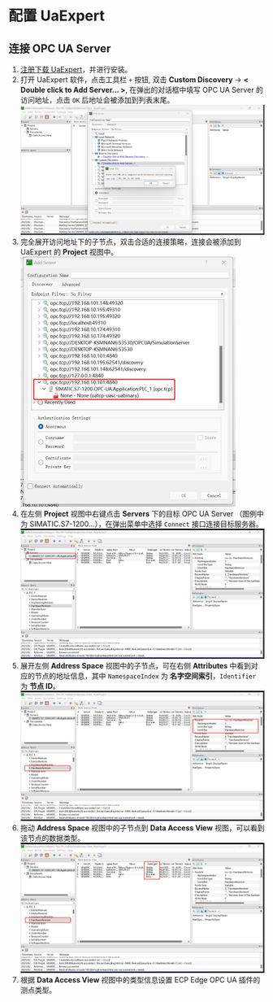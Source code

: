# 配置 UaExpert

## 连接 OPC UA Server

1. [注册下载 UaExpert](https://www.unified-automation.com/downloads.html)，并进行安装。
2. 打开 UaExpert 软件，点击工具栏 `+` 按钮, 双击 **Custom Discovery** -> **< Double click to Add Server... >**, 在弹出的对话框中填写 OPC UA Server 的访问地址，点击 `OK` 后地址会被添加到列表末尾。
    <img src="./assets/uaexpert1.jpg" alt="uaexpert1" style="zoom:50%;" />
3. 完全展开访问地址下的子节点，双击合适的连接策略，连接会被添加到 UaExpert 的 **Project** 视图中。
    <img src="./assets/uaexpert2.jpg" alt="uaexpert2" style="zoom:50%;" />
4. 在左侧 **Project** 视图中右键点击 **Servers** 下的目标 OPC UA Server （图例中为 SIMATIC.S7-1200...），在弹出菜单中选择 `Connect` 接口连接目标服务器。
    ![uaexpert3](./assets/uaexpert3.jpg)
5. 展开左侧 **Address Space** 视图中的子节点，可在右侧 **Attributes** 中看到对应的节点的地址信息，其中 `NamespaceIndex` 为 **名字空间索引**，`Identifier` 为 **节点 ID**。
    ![uaexpert4](./assets/uaexpert4.jpg)
6. 拖动 **Address Space** 视图中的子节点到 **Data Access View** 视图，可以看到该节点的数据类型。
    ![uaexpert5](./assets/uaexpert5.jpg)
7. 根据 **Data Access View** 视图中的类型信息设置 ECP Edge OPC UA 插件的测点类型。
